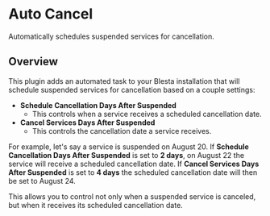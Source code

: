 # Auto Cancel

Automatically schedules suspended services for cancellation.

## Overview

This plugin adds an automated task to your Blesta installation that will
schedule suspended services for cancellation based on a couple settings:

- **Schedule Cancellation Days After Suspended**
    - This controls when a service receives a scheduled cancellation date.
- **Cancel Services Days After Suspended**
    - This controls the cancellation date a service receives.

For example, let's say a service is suspended on August 20. If
**Schedule Cancellation Days After Suspended** is set to **2 days**, on August
22 the service will receive a scheduled cancellation date. If
**Cancel Services Days After Suspended** is set to **4 days** the scheduled
cancellation date will then be set to August 24.

This allows you to control not only when a suspended service is canceled, but
when it receives its scheduled cancellation date.
